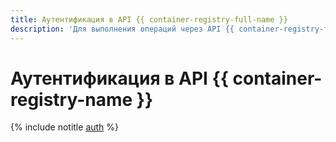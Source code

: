 ```yaml
---
title: Аутентификация в API {{ container-registry-full-name }}
description: 'Для выполнения операций через API {{ container-registry-full-name }} необходимо получить IAM-токен для своего аккаунта. Полученный IAM-токен указывайте при обращении к ресурсам {{ yandex-cloud }} через API в формате — Authorization: Bearer <IAM-токен>'
---
```


# Аутентификация в API {{ container-registry-name }}

{% include notitle [auth](../../_includes/authentication.md) %}
